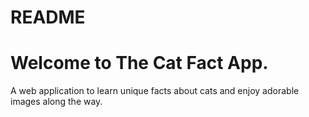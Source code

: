 # README

# Welcome to The Cat Fact App.

A web application to learn unique facts about cats and enjoy adorable images along the way.